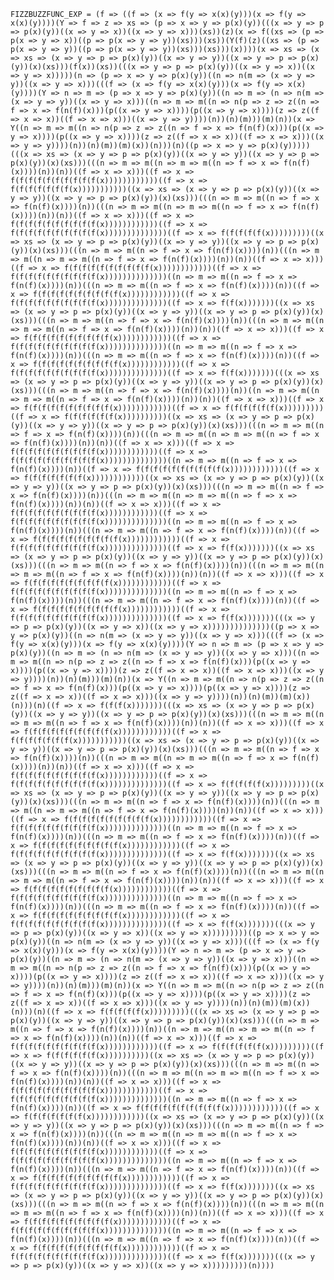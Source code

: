 `FIZZBUZZFUNC_EXP = (f => ((f => (x => f(y => x(x)(y)))(x => f(y => x(x)(y))))(Y => f => z => xs => (p => x => y => p(x)(y))(((x => y => p => p(x)(y))((x => y => x))((x => y => x)))(xs))(z)(x => f((xs => (p => p(x => y => x))((p => p(x => y => y))(xs)))(xs))(Y(f)(z)((xs => (p => p(x => y => y))((p => p(x => y => y))(xs)))(xs)))(x))))(x => xs => (x => xs => (x => y => p => p(x)(y))((x => y => y))((x => y => p => p(x)(y))(x)(xs)))(f(x))(xs))(((x => y => p => p(x)(y))((x => y => x))((x => y => x)))))(n => (p => x => y => p(x)(y))((n => n(m => (x => y => y))((x => y => x)))(((f => (x => f(y => x(x)(y)))(x => f(y => x(x)(y))))(Y => n => m => (p => x => y => p(x)(y))((n => m => (n => n(m => (x => y => y))((x => y => x)))((n => m => m((n => n(p => z => z((n => f => x => f(n(f)(x)))(p((x => y => x))))(p((x => y => x))))(z => z((f => x => x))((f => x => x)))((x => y => y))))(n))(n)(m)))(m)(n))(x => Y((n => m => m((n => n(p => z => z((n => f => x => f(n(f)(x)))(p((x => y => x))))(p((x => y => x))))(z => z((f => x => x))((f => x => x)))((x => y => y))))(n))(n)(m))(m)(x))(n)))(n)((p => x => y => p(x)(y)))))(((x => xs => (x => y => p => p(x)(y))((x => y => y))((x => y => p => p(x)(y))(x)(xs)))(((n => m => m((n => m => m((n => f => x => f(n(f)(x))))(n))(n))((f => x => x)))((f => x => f(f(f(f(f(f(f(f(f(f(x))))))))))))((f => x => f(f(f(f(f(f(f(x)))))))))))((x => xs => (x => y => p => p(x)(y))((x => y => y))((x => y => p => p(x)(y))(x)(xs)))(((n => m => m((n => f => x => f(n(f)(x))))(n))(((n => m => m((n => m => m((n => f => x => f(n(f)(x))))(n))(n))((f => x => x)))((f => x => f(f(f(f(f(f(f(f(f(f(x))))))))))))((f => x => f(f(f(f(f(f(f(f(f(f(x))))))))))))))((f => x => f(f(f(f(f(x)))))))))((x => xs => (x => y => p => p(x)(y))((x => y => y))((x => y => p => p(x)(y))(x)(xs)))(((n => m => m((n => f => x => f(n(f)(x))))(n))(((n => m => m((n => m => m((n => f => x => f(n(f)(x))))(n))(n))((f => x => x)))((f => x => f(f(f(f(f(f(f(f(f(f(x))))))))))))((f => x => f(f(f(f(f(f(f(f(f(f(x))))))))))))))((n => m => m((n => f => x => f(n(f)(x))))(n))(((n => m => m((n => f => x => f(n(f)(x))))(n))((f => x => f(f(f(f(f(f(f(f(f(f(x))))))))))))((f => x => f(f(f(f(f(f(f(f(f(f(x))))))))))))))((f => x => f(f(x)))))))((x => xs => (x => y => p => p(x)(y))((x => y => y))((x => y => p => p(x)(y))(x)(xs)))(((n => m => m((n => f => x => f(n(f)(x))))(n))(((n => m => m((n => m => m((n => f => x => f(n(f)(x))))(n))(n))((f => x => x)))((f => x => f(f(f(f(f(f(f(f(f(f(x))))))))))))((f => x => f(f(f(f(f(f(f(f(f(f(x))))))))))))))((n => m => m((n => f => x => f(n(f)(x))))(n))(((n => m => m((n => f => x => f(n(f)(x))))(n))((f => x => f(f(f(f(f(f(f(f(f(f(x))))))))))))((f => x => f(f(f(f(f(f(f(f(f(f(x))))))))))))))((f => x => f(f(x)))))))(((x => xs => (x => y => p => p(x)(y))((x => y => y))((x => y => p => p(x)(y))(x)(xs)))(((n => m => m((n => f => x => f(n(f)(x))))(n))((n => m => m((n => m => m((n => f => x => f(n(f)(x))))(n))(n))((f => x => x)))((f => x => f(f(f(f(f(f(f(f(f(f(x))))))))))))((f => x => f(f(f(f(f(f(x)))))))))((f => x => f(f(f(f(f(f(x))))))))))((x => xs => (x => y => p => p(x)(y))((x => y => y))((x => y => p => p(x)(y))(x)(xs)))(((n => m => m((n => f => x => f(n(f)(x))))(n))(((n => m => m((n => m => m((n => f => x => f(n(f)(x))))(n))(n))((f => x => x)))((f => x => f(f(f(f(f(f(f(f(f(f(x))))))))))))((f => x => f(f(f(f(f(f(f(f(f(f(x))))))))))))))((n => m => m((n => f => x => f(n(f)(x))))(n))((f => x => f(f(f(f(f(f(f(f(f(f(x))))))))))))((f => x => f(f(f(f(f(f(f(x))))))))))))((x => xs => (x => y => p => p(x)(y))((x => y => y))((x => y => p => p(x)(y))(x)(xs)))(((n => m => m((n => f => x => f(n(f)(x))))(n))(((n => m => m((n => m => m((n => f => x => f(n(f)(x))))(n))(n))((f => x => x)))((f => x => f(f(f(f(f(f(f(f(f(f(x))))))))))))((f => x => f(f(f(f(f(f(f(f(f(f(x))))))))))))))((n => m => m((n => f => x => f(n(f)(x))))(n))(((n => m => m((n => f => x => f(n(f)(x))))(n))((f => x => f(f(f(f(f(f(f(f(f(f(x))))))))))))((f => x => f(f(f(f(f(f(f(f(f(f(x))))))))))))))((f => x => f(f(x)))))))((x => xs => (x => y => p => p(x)(y))((x => y => y))((x => y => p => p(x)(y))(x)(xs)))(((n => m => m((n => f => x => f(n(f)(x))))(n))(((n => m => m((n => m => m((n => f => x => f(n(f)(x))))(n))(n))((f => x => x)))((f => x => f(f(f(f(f(f(f(f(f(f(x))))))))))))((f => x => f(f(f(f(f(f(f(f(f(f(x))))))))))))))((n => m => m((n => f => x => f(n(f)(x))))(n))(((n => m => m((n => f => x => f(n(f)(x))))(n))((f => x => f(f(f(f(f(f(f(f(f(f(x))))))))))))((f => x => f(f(f(f(f(f(f(f(f(f(x))))))))))))))((f => x => f(f(x)))))))(((x => y => p => p(x)(y))((x => y => x))((x => y => x))))))))))))))((p => x => y => p(x)(y))((n => n(m => (x => y => y))((x => y => x)))(((f => (x => f(y => x(x)(y)))(x => f(y => x(x)(y))))(Y => n => m => (p => x => y => p(x)(y))((n => m => (n => n(m => (x => y => y))((x => y => x)))((n => m => m((n => n(p => z => z((n => f => x => f(n(f)(x)))(p((x => y => x))))(p((x => y => x))))(z => z((f => x => x))((f => x => x)))((x => y => y))))(n))(n)(m)))(m)(n))(x => Y((n => m => m((n => n(p => z => z((n => f => x => f(n(f)(x)))(p((x => y => x))))(p((x => y => x))))(z => z((f => x => x))((f => x => x)))((x => y => y))))(n))(n)(m))(m)(x))(n)))(n)((f => x => f(f(f(x)))))))(((x => xs => (x => y => p => p(x)(y))((x => y => y))((x => y => p => p(x)(y))(x)(xs)))(((n => m => m((n => m => m((n => f => x => f(n(f)(x))))(n))(n))((f => x => x)))((f => x => f(f(f(f(f(f(f(f(f(f(x))))))))))))((f => x => f(f(f(f(f(f(f(x)))))))))))((x => xs => (x => y => p => p(x)(y))((x => y => y))((x => y => p => p(x)(y))(x)(xs)))(((n => m => m((n => f => x => f(n(f)(x))))(n))(((n => m => m((n => m => m((n => f => x => f(n(f)(x))))(n))(n))((f => x => x)))((f => x => f(f(f(f(f(f(f(f(f(f(x))))))))))))((f => x => f(f(f(f(f(f(f(f(f(f(x))))))))))))))((f => x => f(f(f(f(f(x)))))))))((x => xs => (x => y => p => p(x)(y))((x => y => y))((x => y => p => p(x)(y))(x)(xs)))(((n => m => m((n => f => x => f(n(f)(x))))(n))(((n => m => m((n => m => m((n => f => x => f(n(f)(x))))(n))(n))((f => x => x)))((f => x => f(f(f(f(f(f(f(f(f(f(x))))))))))))((f => x => f(f(f(f(f(f(f(f(f(f(x))))))))))))))((n => m => m((n => f => x => f(n(f)(x))))(n))(((n => m => m((n => f => x => f(n(f)(x))))(n))((f => x => f(f(f(f(f(f(f(f(f(f(x))))))))))))((f => x => f(f(f(f(f(f(f(f(f(f(x))))))))))))))((f => x => f(f(x)))))))((x => xs => (x => y => p => p(x)(y))((x => y => y))((x => y => p => p(x)(y))(x)(xs)))(((n => m => m((n => f => x => f(n(f)(x))))(n))(((n => m => m((n => m => m((n => f => x => f(n(f)(x))))(n))(n))((f => x => x)))((f => x => f(f(f(f(f(f(f(f(f(f(x))))))))))))((f => x => f(f(f(f(f(f(f(f(f(f(x))))))))))))))((n => m => m((n => f => x => f(n(f)(x))))(n))(((n => m => m((n => f => x => f(n(f)(x))))(n))((f => x => f(f(f(f(f(f(f(f(f(f(x))))))))))))((f => x => f(f(f(f(f(f(f(f(f(f(x))))))))))))))((f => x => f(f(x)))))))(((x => y => p => p(x)(y))((x => y => x))((x => y => x)))))))))((p => x => y => p(x)(y))((n => n(m => (x => y => y))((x => y => x)))(((f => (x => f(y => x(x)(y)))(x => f(y => x(x)(y))))(Y => n => m => (p => x => y => p(x)(y))((n => m => (n => n(m => (x => y => y))((x => y => x)))((n => m => m((n => n(p => z => z((n => f => x => f(n(f)(x)))(p((x => y => x))))(p((x => y => x))))(z => z((f => x => x))((f => x => x)))((x => y => y))))(n))(n)(m)))(m)(n))(x => Y((n => m => m((n => n(p => z => z((n => f => x => f(n(f)(x)))(p((x => y => x))))(p((x => y => x))))(z => z((f => x => x))((f => x => x)))((x => y => y))))(n))(n)(m))(m)(x))(n)))(n)((f => x => f(f(f(f(f(x)))))))))(((x => xs => (x => y => p => p(x)(y))((x => y => y))((x => y => p => p(x)(y))(x)(xs)))(((n => m => m((n => f => x => f(n(f)(x))))(n))((n => m => m((n => m => m((n => f => x => f(n(f)(x))))(n))(n))((f => x => x)))((f => x => f(f(f(f(f(f(f(f(f(f(x))))))))))))((f => x => f(f(f(f(f(f(x)))))))))((f => x => f(f(f(f(f(f(x))))))))))((x => xs => (x => y => p => p(x)(y))((x => y => y))((x => y => p => p(x)(y))(x)(xs)))(((n => m => m((n => f => x => f(n(f)(x))))(n))(((n => m => m((n => m => m((n => f => x => f(n(f)(x))))(n))(n))((f => x => x)))((f => x => f(f(f(f(f(f(f(f(f(f(x))))))))))))((f => x => f(f(f(f(f(f(f(f(f(f(x))))))))))))))((n => m => m((n => f => x => f(n(f)(x))))(n))((f => x => f(f(f(f(f(f(f(f(f(f(x))))))))))))((f => x => f(f(f(f(f(f(f(x))))))))))))((x => xs => (x => y => p => p(x)(y))((x => y => y))((x => y => p => p(x)(y))(x)(xs)))(((n => m => m((n => f => x => f(n(f)(x))))(n))(((n => m => m((n => m => m((n => f => x => f(n(f)(x))))(n))(n))((f => x => x)))((f => x => f(f(f(f(f(f(f(f(f(f(x))))))))))))((f => x => f(f(f(f(f(f(f(f(f(f(x))))))))))))))((n => m => m((n => f => x => f(n(f)(x))))(n))(((n => m => m((n => f => x => f(n(f)(x))))(n))((f => x => f(f(f(f(f(f(f(f(f(f(x))))))))))))((f => x => f(f(f(f(f(f(f(f(f(f(x))))))))))))))((f => x => f(f(x)))))))((x => xs => (x => y => p => p(x)(y))((x => y => y))((x => y => p => p(x)(y))(x)(xs)))(((n => m => m((n => f => x => f(n(f)(x))))(n))(((n => m => m((n => m => m((n => f => x => f(n(f)(x))))(n))(n))((f => x => x)))((f => x => f(f(f(f(f(f(f(f(f(f(x))))))))))))((f => x => f(f(f(f(f(f(f(f(f(f(x))))))))))))))((n => m => m((n => f => x => f(n(f)(x))))(n))(((n => m => m((n => f => x => f(n(f)(x))))(n))((f => x => f(f(f(f(f(f(f(f(f(f(x))))))))))))((f => x => f(f(f(f(f(f(f(f(f(f(x))))))))))))))((f => x => f(f(x)))))))(((x => y => p => p(x)(y))((x => y => x))((x => y => x)))))))))(n))))`
